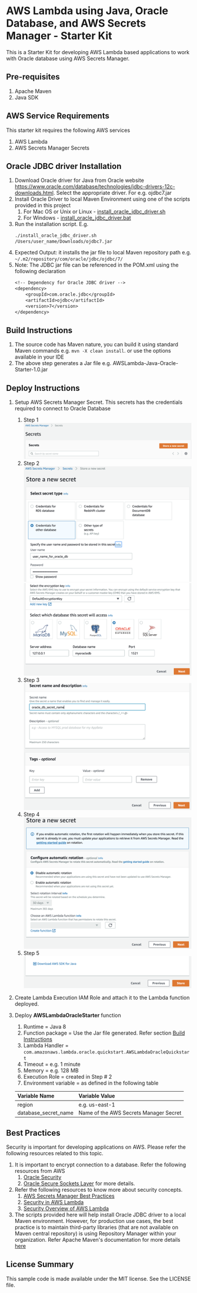 # AWS Lambda using Java, Oracle Database, and AWS Secrets Manager - Starter Kit

This is a Starter Kit for developing AWS Lambda based applications to work with Oracle database using AWS Secrets Manager.

## Pre-requisites
1. Apache Maven
2. Java SDK

## AWS Service Requirements
This starter kit requires the following AWS services
1. AWS Lambda
2. AWS Secrets Manager Secrets

## Oracle JDBC driver Installation
1. Download Oracle driver for Java from Oracle website https://www.oracle.com/database/technologies/jdbc-drivers-12c-downloads.html. Select the appropriate driver. For e.g. ojdbc7.jar
2. Install Oracle Driver to local Maven Environment using one of the scripts provided in this project
	1. For Mac OS or Unix or Linux - [install_oracle_jdbc_driver.sh](./src/main/resources/install_oracle_jdbc_driver.sh)
	2. For Windows - [install_oracle_jdbc_driver.bat](./AWSLambda-Java-Oracle-Quickstart/src/main/resources/install_oracle_jdbc_driver.bat)
3. Run the installation script. E.g. 
	```
	./install_oracle_jdbc_driver.sh /Users/user_name/Downloads/ojdbc7.jar
	```
4. Expected Output: it installs the jar file to local Maven repository path e.g. ```~/.m2/repository/com/oracle/jdbc/ojdbc/7/```
5. Note: The JDBC jar file can be referenced in the POM.xml using the following declaration
	```
	<!-- Dependency for Oracle JDBC driver -->
	<dependency>
		<groupId>com.oracle.jdbc</groupId>
		<artifactId>ojdbc</artifactId>
		<version>7</version>
	</dependency>
	```

## Build Instructions
1. The source code has Maven nature, you can build it using standard Maven commands e.g. ```mvn -X clean install```. or use the options available in your IDE
2. The above step generates a Jar file e.g. AWSLambda-Java-Oracle-Starter-1.0.jar

## Deploy Instructions
1. Setup AWS Secrets Manager Secret. This secrets has the credentials required to connect to Oracle Database
	1. Step 1 
	![Alt](./src/test/resources/Step_one.png)
	2. Step 2 
	![Alt](./src/test/resources/Step_two.png)
	![Alt](./src/test/resources/Step_three.png)
	4. Step 3 
	![Alt](./src/test/resources/Step_four.png)
	5. Step 4 
	![Alt](./src/test/resources/Step_five.png)
	6. Step 5 
	![Alt](./src/test/resources/Step_six.png)
2. Create Lambda Execution IAM Role and attach it to the Lambda function deployed.
3. Deploy **AWSLambdaOracleStarter** function
   	1. Runtime = Java 8
   	1. Function package = Use the Jar file generated. Refer section [Build Instructions](#Build-Instructions)
   	2. Lambda Handler = ```com.amazonaws.lambda.oracle.quickstart.AWSLambdaOracleQuickstart```
   	3. Timeout = e.g. 1 minute
	4. Memory = e.g. 128 MB
	5. Execution Role = created in Step # 2
	6. Environment variable = as defined in the following table

	| Variable Name                    	| Variable Value          					|
	|----------------------------------	|-------------------------					|
	| region                           	| e.g. us-east-1               				|
	| database_secret_name 				| Name of the AWS Secrets Manager Secret     |


## Best Practices
Security is important for developing applications on AWS. Please refer the following resources related to this topic.

1.	It is important to encrypt connection to a database. Refer the following resources from AWS 
	1. [Oracle Security](https://docs.aws.amazon.com/AmazonRDS/latest/UserGuide/CHAP_Oracle.html#Oracle.Concepts.RestrictedDBAPrivileges)
	2. [Oracle Secure Sockets Layer](https://docs.aws.amazon.com/AmazonRDS/latest/UserGuide/Appendix.Oracle.Options.SSL.html) for more details.
2.	Refer the following resources to know more about security concepts.
	1. [AWS Secrets Manager Best Practices](https://docs.aws.amazon.com/secretsmanager/latest/userguide/best-practices.html) 
	2. [Security in AWS Lambda](https://docs.aws.amazon.com/lambda/latest/dg/lambda-security.html)
	3. [Security Overview of AWS Lambda](https://d1.awsstatic.com/whitepapers/Overview-AWS-Lambda-Security.pdf)
3.	The scripts provided here will help install Oracle JDBC driver to a local Maven environment. 
However, for production use cases, the best practice is to maintain third-party libraries (that are not available on Maven central repository) 
is using Repository Manager within your organization. Refer Apache Maven's documentation for more details [here](https://maven.apache.org/repository-management.html)

## License Summary
This sample code is made available under the MIT license. See the LICENSE file.